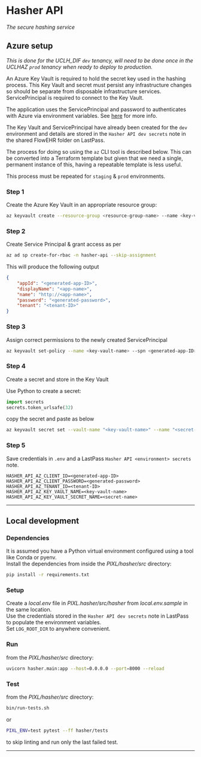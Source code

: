 # Hasher API


_The secure hashing service_

## Azure setup
_This is done for the _UCLH_DIF_ `dev` tenancy, will need to be done once in the _UCLHAZ_ `prod` tenancy when ready to deploy to production._

An Azure Key Vault is required to hold the secret key used in the
hashing process. This Key Vault and secret must persist any infrastructure changes so 
should be separate from disposable infrastructure services.  
ServicePrincipal is required to connect to the Key Vault.

The application uses the ServicePrincipal and password to authenticates with Azure via 
environment variables. See [here](https://learn.microsoft.com/en-us/python/api/azure-identity/azure.identity.environmentcredential?view=azure-python) for more info.

The Key Vault and ServicePrincipal have already been created for the `dev` environment and details are stored in 
the `Hasher API dev secrets` note in the shared FlowEHR folder on LastPass.

The process for doing so using the `az` CLI tool is described below.
This can be converted into a Terraform template but given that we need a single, permanent instance of this, having a repeatable template is less useful.

This process must be repeated for `staging` & `prod` environments.

### Step 1
Create the Azure Key Vault in an appropriate resource group:
```bash
az keyvault create --resource-group <resource-group-name> --name <key-vault-name> --location "UKSouth"
```

### Step 2
Create Service Principal & grant access as per
```bash
az ad sp create-for-rbac -n hasher-api --skip-assignment
```
This will produce the following output
```json
{
    "appId": "<generated-app-ID>",
    "displayName": "<app-name>",
    "name": "http://<app-name>",
    "password": "<generated-password>",
    "tenant": "<tenant-ID>"
}

```

### Step 3
Assign correct permissions to the newly created ServicePrincipal
```bash
az keyvault set-policy --name <key-vault-name> --spn <generated-app-ID> --secret-permissions backup delete get list set
```

### Step 4
Create a secret and store in the Key Vault

Use Python to create a secret:
```python
import secrets
secrets.token_urlsafe(32)
```
copy the secret and paste as <secret-value> below
```bash
az keyvault secret set --vault-name "<key-vault-name>" --name "<secret-name>" --value "<secret-value>"
```

### Step 5
Save credentials in `.env` and a LastPass `Hasher API <environment> secrets` note.
```
HASHER_API_AZ_CLIENT_ID=<generated-app-ID>
HASHER_API_AZ_CLIENT_PASSWORD=<generated-password>
HASHER_API_AZ_TENANT_ID=<tenant-ID>
HASHER_API_AZ_KEY_VAULT_NAME=<key-vault-name>
HASHER_API_AZ_KEY_VAULT_SECRET_NAME=<secret-name>
```


----


## Local development
### Dependencies 
It is assumed you have a Python virtual environment configured using a tool like Conda or pyenv.  
Install the dependencies from inside the _PIXL/hasher/src_ directory:
```bash
pip install -r requirements.txt
```

### Setup
Create a _local.env_ file in _PIXL.hasher/src/hasher_ from _local.env.sample_ in the same location.  
Use the credentials stored in the `Hasher API dev secrets` note in LastPass to populate the environment variables.  
Set `LOG_ROOT_DIR` to anywhere convenient.

### Run
from the _PIXL/hasher/src_ directory:
```bash
uvicorn hasher.main:app --host=0.0.0.0 --port=8000 --reload
```

### Test
from the _PIXL/hasher/src_ directory:
```bash
bin/run-tests.sh
```
or
```bash
PIXL_ENV=test pytest --ff hasher/tests
```
to skip linting and run only the last failed test.

----
